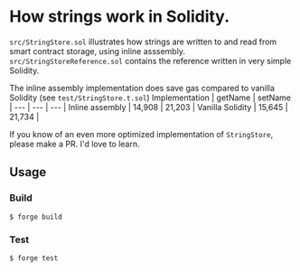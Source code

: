 # How strings work in Solidity.

`src/StringStore.sol` illustrates how strings are written to and read from smart contract storage, using inline asssembly.
`src/StringStoreReference.sol` contains the reference written in very simple Solidity.

The inline assembly implementation does save gas compared to vanilla Solidity (see `test/StringStore.t.sol`)
Implementation | getName | setName |
--- | --- | --- |
Inline assembly | 14,908 | 21,203 |
Vanilla Solidity | 15,645 | 21,734 |

If you know of an even more optimized implementation of `StringStore`, please make a PR. I'd love to learn.

## Usage

### Build

```shell
$ forge build
```

### Test

```shell
$ forge test
```
